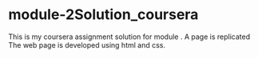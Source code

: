 # module-2Solution_coursera
This is my coursera assignment solution for module . A page is replicated 
The web page is developed using html and css.
